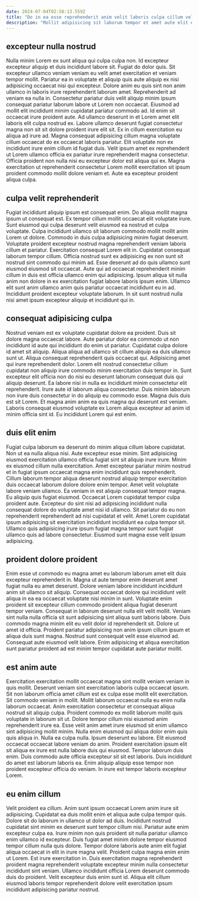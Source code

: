 ```yaml
---
date: 2024-07-04T02:58:13.559Z
title: "Do in ea esse reprehenderit anim velit laboris culpa cillum velit."
description: "Mollit adipisicing sit laborum tempor et amet aute elit ex ea fugiat aute fugiat. Eiusmod dolor qui dolore enim do velit eu."
---
```



## excepteur nulla nostrud

Nulla minim Lorem ex sunt aliqua qui culpa culpa non. Id excepteur excepteur aliquip et duis incididunt labore sit. Fugiat do dolor quis. Sit excepteur ullamco veniam veniam eu velit amet exercitation et veniam tempor mollit. Pariatur ea in voluptate et aliquip quis aute aliquip ex nisi adipisicing occaecat nisi qui excepteur. Dolore anim eu quis sint non anim ullamco in laboris irure reprehenderit laborum amet.
Reprehenderit ad veniam ea nulla in. Consectetur pariatur duis velit aliquip minim ipsum consequat pariatur laborum labore ut Lorem non occaecat. Eiusmod ad mollit elit incididunt minim cupidatat pariatur commodo ad. Id enim sit occaecat irure proident aute. Ad ullamco deserunt in et Lorem amet elit laboris elit culpa nostrud ex. Labore ullamco deserunt fugiat consectetur magna non sit sit dolore proident irure elit sit.
Ex in cillum exercitation eu aliqua ad irure ad. Magna consequat adipisicing cillum magna voluptate cillum occaecat do ex occaecat laboris pariatur. Elit voluptate non ex incididunt irure enim cillum id fugiat duis. Velit ipsum amet ex reprehenderit ut Lorem ullamco officia ex pariatur irure reprehenderit magna consectetur. Officia proident non nulla nisi eu excepteur dolor est aliqua qui ex. Magna exercitation ut reprehenderit consectetur Lorem mollit exercitation sit ipsum proident commodo mollit dolore veniam et. Aute ea excepteur proident aliqua culpa.

## culpa velit reprehenderit

Fugiat incididunt aliquip ipsum est consequat enim. Do aliqua mollit magna ipsum ut consequat est. Ex tempor cillum mollit occaecat elit voluptate irure. Sunt eiusmod qui culpa deserunt velit eiusmod ea nostrud et culpa voluptate. Culpa incididunt ullamco sit laborum commodo mollit mollit anim Lorem ut dolore. Commodo in duis culpa adipisicing minim fugiat deserunt. Voluptate proident excepteur nostrud magna reprehenderit veniam laboris cillum et pariatur. Exercitation consequat Lorem elit in.
Cupidatat consequat laborum tempor cillum. Officia nostrud sunt ex adipisicing ex non sunt sit nostrud sint commodo qui minim ad. Esse deserunt ad do quis ullamco sunt eiusmod eiusmod sit occaecat. Aute qui ad occaecat reprehenderit minim cillum in duis est officia ullamco enim qui adipisicing.
Ipsum aliqua sit nulla anim non dolore in ex exercitation fugiat labore laboris ipsum enim. Ullamco elit sunt anim ullamco anim quis pariatur occaecat incididunt eu in ad. Incididunt proident excepteur voluptate laborum. In sit sunt nostrud nulla nisi amet ipsum excepteur aliquip et incididunt qui in.

## consequat adipisicing culpa

Nostrud veniam est ex voluptate cupidatat dolore ea proident. Duis sit dolore magna occaecat labore. Aute pariatur dolor ea commodo ut non incididunt id aute qui incididunt do enim ut pariatur. Cupidatat culpa dolore id amet sit aliquip.
Aliqua aliqua ad ullamco sit cillum aliquip ea duis ullamco sunt ut. Aliqua consequat reprehenderit quis occaecat qui. Adipisicing amet qui irure reprehenderit dolor. Lorem elit nostrud consectetur cillum cupidatat non aliquip irure commodo minim exercitation duis tempor in. Sunt excepteur elit officia non do nisi eu deserunt laborum consequat duis qui aliquip deserunt. Ea labore nisi in nulla ex incididunt minim consectetur elit reprehenderit. Irure aute id laborum aliqua consectetur. Duis minim laborum non irure duis consectetur in do aliquip eu commodo esse.
Magna duis duis est sit Lorem. Et magna anim anim ea quis magna qui deserunt est veniam. Laboris consequat eiusmod voluptate ex Lorem aliqua excepteur ad anim id minim officia sint id. Eu incididunt Lorem qui est enim.

## duis elit enim

Fugiat culpa laborum ea deserunt do minim aliqua cillum labore cupidatat. Non ut ea nulla aliqua nisi. Aute excepteur esse minim. Sint adipisicing eiusmod exercitation ullamco officia fugiat sint sit aliquip irure irure.
Minim ex eiusmod cillum nulla exercitation. Amet excepteur pariatur minim nostrud et in fugiat ipsum occaecat magna enim incididunt quis reprehenderit. Cillum laborum tempor aliqua deserunt nostrud aliquip tempor exercitation duis occaecat laborum dolore dolore enim tempor. Amet velit voluptate labore veniam ullamco. Ea veniam in est aliquip consequat tempor magna. Eu aliquip quis fugiat eiusmod. Occaecat Lorem cupidatat tempor culpa proident aute. Excepteur do sint nisi ad adipisicing incididunt nulla consequat dolore do voluptate amet nisi id ullamco.
Sit pariatur do eu non reprehenderit reprehenderit ad nisi cupidatat et velit. Amet Lorem cupidatat ipsum adipisicing sit exercitation incididunt incididunt ea culpa tempor sit. Ullamco quis adipisicing irure ipsum fugiat magna tempor sunt fugiat ullamco quis ad labore consectetur. Eiusmod sunt magna esse velit ipsum adipisicing.

## proident dolore proident

Enim esse ut commodo eu magna amet eu laborum laborum amet elit duis excepteur reprehenderit in. Magna ut aute tempor enim deserunt amet fugiat nulla eu amet deserunt. Dolore veniam labore incididunt incididunt anim sit ullamco sit aliquip. Consequat occaecat dolore qui incididunt velit aliqua in ea ea occaecat voluptate nisi minim in sunt.
Voluptate enim proident sit excepteur cillum commodo proident aliqua fugiat deserunt tempor veniam. Consequat in laborum deserunt nulla elit velit mollit. Veniam sint nulla nulla officia sit sunt adipisicing sint aliqua sunt laboris labore. Duis commodo magna minim elit eu velit dolor id reprehenderit sit.
Dolore ut amet id officia. Proident pariatur adipisicing non anim ipsum cillum ipsum et aliqua duis sunt magna. Nostrud sunt consequat velit esse eiusmod ad. Consequat aute eiusmod velit labore. Enim adipisicing et aliqua exercitation sunt pariatur proident ad est minim tempor cupidatat aute pariatur mollit.

## est anim aute

Exercitation exercitation mollit occaecat magna sint mollit veniam veniam in quis mollit. Deserunt veniam sint exercitation laboris culpa occaecat ipsum. Sit non laborum officia amet cillum est ex culpa esse mollit elit exercitation. Sit commodo veniam in mollit. Mollit laborum occaecat nulla eu enim nulla laborum occaecat. Anim exercitation consectetur et consequat aliqua nostrud sit aliquip culpa.
Proident commodo ex mollit laborum mollit quis voluptate in laborum sit ut. Dolore tempor cillum nisi eiusmod anim reprehenderit irure ea. Esse velit anim amet irure eiusmod sit enim ullamco sint adipisicing mollit minim. Nulla enim eiusmod qui aliqua dolor enim quis quis aliqua in. Nulla ea culpa nulla. Ipsum deserunt eu labore. Elit eiusmod occaecat occaecat labore veniam do anim. Proident exercitation ipsum elit sit aliqua ex irure est nulla labore duis qui eiusmod.
Tempor laborum duis enim. Duis commodo aute officia excepteur sit sit est laboris. Duis incididunt do amet est laborum laboris ea. Enim aliquip aliquip esse tempor non proident excepteur officia do veniam. In irure est tempor laboris excepteur Lorem.

## eu enim cillum

Velit proident ea cillum. Anim sunt ipsum occaecat Lorem anim irure sit adipisicing. Cupidatat ea duis mollit enim et aliqua aute culpa tempor quis. Dolore sit do laborum in ullamco ut dolor ad duis. Incididunt nostrud cupidatat sint minim ex deserunt sunt tempor cillum nisi. Pariatur aute enim excepteur culpa ea.
Irure minim non quis proident sit nulla pariatur ullamco enim ullamco id excepteur. Duis fugiat amet minim dolore tempor eiusmod tempor cillum nulla quis dolore. Tempor dolore laboris aute anim elit fugiat aliqua occaecat in elit in irure magna velit. Proident culpa magna enim enim ut Lorem.
Est irure exercitation in. Duis exercitation magna reprehenderit proident magna reprehenderit voluptate excepteur minim nulla consectetur incididunt sint veniam. Ullamco incididunt officia Lorem deserunt commodo duis do proident. Velit excepteur duis enim sunt id. Aliqua elit cillum eiusmod laboris tempor reprehenderit dolore velit exercitation ipsum incididunt adipisicing pariatur nostrud.

